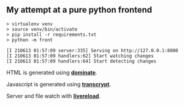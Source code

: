 ## My attempt at a pure python frontend


```
> virtualenv venv
> source venv/bin/activate
> pip install -r requirements.txt
> python -m front

[I 210613 01:57:09 server:335] Serving on http://127.0.0.1:8000
[I 210613 01:57:09 handlers:62] Start watching changes
[I 210613 01:57:09 handlers:64] Start detecting changes
```

HTML is generated using [**dominate**](https://github.com/Knio/dominate).

Javascript is generated using [**transcrypt**](https://github.com/QQuick/Transcrypt).

Server and file watch with [**livereload**](https://github.com/lepture/python-livereload).